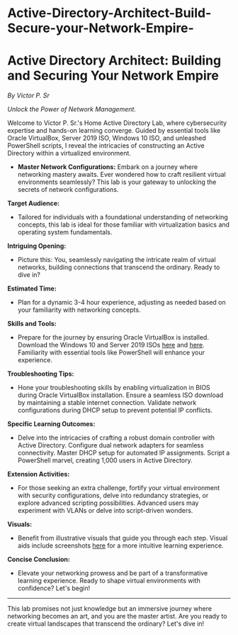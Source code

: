 # Active-Directory-Architect-Build-Secure-your-Network-Empire-

# Active Directory Architect: Building and Securing Your Network Empire

*By Victor P. Sr*

*Unlock the Power of Network Management.*

Welcome to Victor P. Sr.'s Home Active Directory Lab, where cybersecurity expertise and hands-on learning converge. Guided by essential tools like Oracle VirtualBox, Server 2019 ISO, Windows 10 ISO, and unleashed PowerShell scripts, I reveal the intricacies of constructing an Active Directory within a virtualized environment.

- **Master Network Configurations:**
Embark on a journey where networking mastery awaits. Ever wondered how to craft resilient virtual environments seamlessly? This lab is your gateway to unlocking the secrets of network configurations.

**Target Audience:**
   - Tailored for individuals with a foundational understanding of networking concepts, this lab is ideal for those familiar with virtualization basics and operating system fundamentals.

**Intriguing Opening:**
   - Picture this: You, seamlessly navigating the intricate realm of virtual networks, building connections that transcend the ordinary. Ready to dive in?

**Estimated Time:**
   - Plan for a dynamic 3-4 hour experience, adjusting as needed based on your familiarity with networking concepts.

**Skills and Tools:**
   - Prepare for the journey by ensuring Oracle VirtualBox is installed. Download the Windows 10 and Server 2019 ISOs [here](example_link) and [here](example_link). Familiarity with essential tools like PowerShell will enhance your experience.

**Troubleshooting Tips:**
   - Hone your troubleshooting skills by enabling virtualization in BIOS during Oracle VirtualBox installation. Ensure a seamless ISO download by maintaining a stable internet connection. Validate network configurations during DHCP setup to prevent potential IP conflicts.

**Specific Learning Outcomes:**
   - Delve into the intricacies of crafting a robust domain controller with Active Directory. Configure dual network adapters for seamless connectivity. Master DHCP setup for automated IP assignments. Script a PowerShell marvel, creating 1,000 users in Active Directory.

**Extension Activities:**
   - For those seeking an extra challenge, fortify your virtual environment with security configurations, delve into redundancy strategies, or explore advanced scripting possibilities. Advanced users may experiment with VLANs or delve into script-driven wonders.

**Visuals:**
   - Benefit from illustrative visuals that guide you through each step. Visual aids include screenshots [here](example_link) for a more intuitive learning experience.

**Concise Conclusion:**
   - Elevate your networking prowess and be part of a transformative learning experience. Ready to shape virtual environments with confidence? Let's begin!

---

This lab promises not just knowledge but an immersive journey where networking becomes an art, and you are the master artist. Are you ready to create virtual landscapes that transcend the ordinary? Let's dive in!

